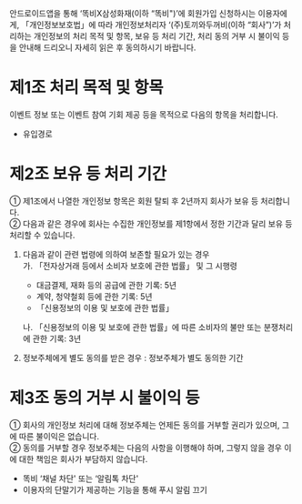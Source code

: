 안드로이드앱을 통해 ‘똑비X삼성화재(이하 “똑비")’에 회원가입 신청하시는 이용자에게, 「개인정보보호법」에 따라 개인정보처리자 ‘(주)토끼와두꺼비(이하 “회사”)’가 처리하는 개인정보의 처리 목적 및 항목, 보유 등 처리 기간, 처리 동의 거부 시 불이익 등을 안내해 드리오니 자세히 읽은 후 동의하시기 바랍니다.

# 제1조 처리 목적 및 항목
이벤트 정보 또는 이벤트 참여 기회 제공 등을 목적으로 다음의 항목을 처리합니다.
- 유입경로

# 제2조 보유 등 처리 기간
① 제1조에서 나열한 개인정보 항목은 회원 탈퇴 후 2년까지 회사가 보유 등 처리합니다.  
② 다음과 같은 경우에 회사는 수집한 개인정보를 제1항에서 정한 기간과 달리 보유 등 처리할 수 있습니다.
1. 다음과 같이 관련 법령에 의하여 보존할 필요가 있는 경우  
가. 「전자상거래 등에서 소비자 보호에 관한 법률」 및 그 시행령
    - 대금결제, 재화 등의 공급에 관한 기록: 5년
    - 계약, 청약철회 등에 관한 기록: 5년
    - 「신용정보의 이용 및 보호에 관한 법률」  
  
    나. 「신용정보의 이용 및 보호에 관한 법률」에 따른 소비자의 불만 또는 분쟁처리에 관한 기록: 3년
    
2. 정보주체에게 별도 동의를 받은 경우 : 정보주체가 별도 동의한 기간  
# 제3조 동의 거부 시 불이익 등
① 회사의 개인정보 처리에 대해 정보주체는 언제든 동의를 거부할 권리가 있으며, 그에 따른 불이익은 없습니다.  
② 동의를 거부할 경우 정보주체는 다음의 사항을 이행해야 하며, 그렇지 않을 경우 이에 대한 책임은 회사가 부담하지 않습니다.
- 똑비 ‘채널 차단' 또는 ‘알림톡 차단'
- 이용자의 단말기가 제공하는 기능을 통해 푸시 알림 끄기